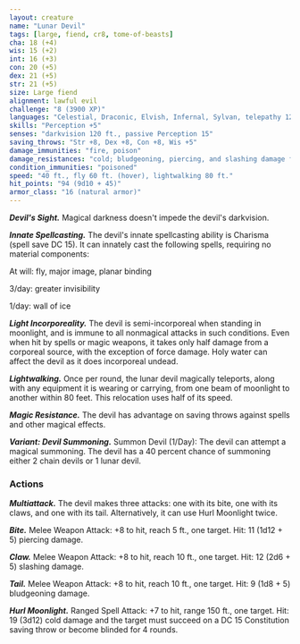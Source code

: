 ```yaml
---
layout: creature
name: "Lunar Devil"
tags: [large, fiend, cr8, tome-of-beasts]
cha: 18 (+4)
wis: 15 (+2)
int: 16 (+3)
con: 20 (+5)
dex: 21 (+5)
str: 21 (+5)
size: Large fiend
alignment: lawful evil
challenge: "8 (3900 XP)"
languages: "Celestial, Draconic, Elvish, Infernal, Sylvan, telepathy 120 ft."
skills: "Perception +5"
senses: "darkvision 120 ft., passive Perception 15"
saving_throws: "Str +8, Dex +8, Con +8, Wis +5"
damage_immunities: "fire, poison"
damage_resistances: "cold; bludgeoning, piercing, and slashing damage from nonmagical weapons that aren't silvered"
condition_immunities: "poisoned"
speed: "40 ft., fly 60 ft. (hover), lightwalking 80 ft."
hit_points: "94 (9d10 + 45)"
armor_class: "16 (natural armor)"
---
```


***Devil's Sight.*** Magical darkness doesn't impede the devil's darkvision.

***Innate Spellcasting.*** The devil's innate spellcasting ability is Charisma (spell save DC 15). It can innately cast the following spells, requiring no material components:

At will: fly, major image, planar binding

3/day: greater invisibility

1/day: wall of ice

***Light Incorporeality.*** The devil is semi-incorporeal when standing in moonlight, and is immune to all nonmagical attacks in such conditions. Even when hit by spells or magic weapons, it takes only half damage from a corporeal source, with the exception of force damage. Holy water can affect the devil as it does incorporeal undead.

***Lightwalking.*** Once per round, the lunar devil magically teleports, along with any equipment it is wearing or carrying, from one beam of moonlight to another within 80 feet. This relocation uses half of its speed.

***Magic Resistance.*** The devil has advantage on saving throws against spells and other magical effects.

***Variant: Devil Summoning.***  Summon Devil (1/Day): The devil can attempt a magical summoning. The devil has a 40 percent chance of summoning either 2 chain devils or 1 lunar devil.

### Actions

***Multiattack.*** The devil makes three attacks: one with its bite, one with its claws, and one with its tail. Alternatively, it can use Hurl Moonlight twice.

***Bite.*** Melee Weapon Attack: +8 to hit, reach 5 ft., one target. Hit: 11 (1d12 + 5) piercing damage.

***Claw.*** Melee Weapon Attack: +8 to hit, reach 10 ft., one target. Hit: 12 (2d6 + 5) slashing damage.

***Tail.*** Melee Weapon Attack: +8 to hit, reach 10 ft., one target. Hit: 9 (1d8 + 5) bludgeoning damage.

***Hurl Moonlight.*** Ranged Spell Attack: +7 to hit, range 150 ft., one target. Hit: 19 (3d12) cold damage and the target must succeed on a DC 15 Constitution saving throw or become blinded for 4 rounds.

